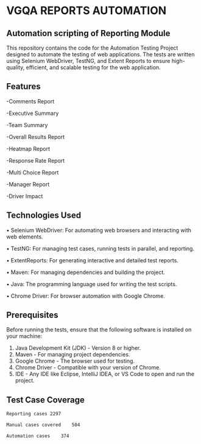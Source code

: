 # VGQA REPORTS AUTOMATION
## Automation scripting of Reporting Module

This repository contains the code for the Automation Testing Project designed to automate the testing of web applications. The tests are written using Selenium WebDriver, TestNG, and Extent Reports to ensure high-quality, efficient, and scalable testing for the web application.

## Features

-Comments Report

-Executive Summary

-Team Summary

-Overall Results Report

-Heatmap Report

-Response Rate Report

-Multi Choice Report

-Manager Report

-Driver Impact

## Technologies Used
• Selenium WebDriver: For automating web browsers and interacting with web elements.

•	TestNG: For managing test cases, running tests in parallel, and reporting.

•	ExtentReports: For generating interactive and detailed test reports.

•	Maven: For managing dependencies and building the project.

•	Java: The programming language used for writing the test scripts.

•	Chrome Driver: For browser automation with Google Chrome.

## Prerequisites

Before running the tests, ensure that the following software is installed on your machine:
1.	Java Development Kit (JDK) - Version 8 or higher.
2.	Maven - For managing project dependencies.
3.	Google Chrome - The browser used for testing.
4.	Chrome Driver - Compatible with your version of Chrome. 
5.	IDE - Any IDE like Eclipse, IntelliJ IDEA, or VS Code to open and run the project.


## Test Case Coverage
```sh
Reporting cases	2297
```
```sh
Manual cases covered    504
```
```sh
Automation cases	374
```
